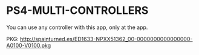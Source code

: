 # PS4-MULTI-CONTROLLERS
You can use any controller with this app, only at the app.

PKG: http://spainturned.es/ED1633-NPXX51362_00-0000000000000000-A0100-V0100.pkg
